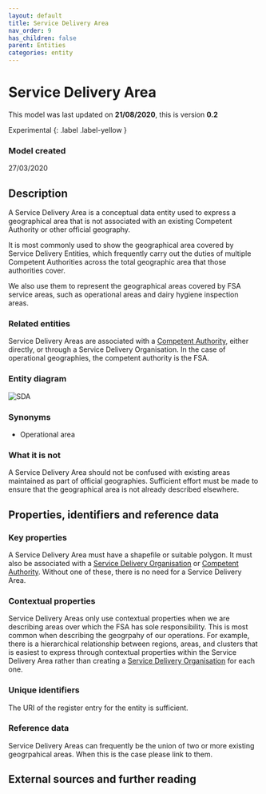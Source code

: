 ```yaml
---
layout: default
title: Service Delivery Area
nav_order: 9
has_children: false
parent: Entities
categories: entity
---
```


# Service Delivery Area
This model was last updated on **21/08/2020**, this is version **0.2**

Experimental
{: .label .label-yellow }

### Model created
27/03/2020

## Description
A Service Delivery Area is a conceptual data entity used to express a geographical area that is not associated with an existing Competent Authority or other official geography.

It is most commonly used to show the geographical area covered by Service Delivery Entities, which frequently carry out the duties of multiple Competent Authorities across the total geographic area that those authorities cover.

We also use them to represent the geographical areas covered by FSA service areas, such as operational areas and dairy hygiene inspection areas.

### Related entities
Service Delivery Areas are associated with a [Competent Authority](/enterprise-data-models/entities/competent-authority.html), either directly, or through a Service Delivery Organisation. In the case of operational geographies, the competent authority is the FSA.

### Entity diagram
![SDA](/enterprise-data-models/entities/diagrams/sda.png)

### Synonyms
-   Operational area

### What it is not
A Service Delivery Area should not be confused with existing areas maintained as part of official geographies. Sufficient effort must be made to ensure that the geographical area is not already described elsewhere.

## Properties, identifiers and reference data

### Key properties
A Service Delivery Area must have a shapefile or suitable polygon. It must also be associated with a [Service Delivery Organisation](/enterprise-data-models/entities/service-delivery-organisation.html) or [Competent Authority](/enterprise-data-models/entities/competent-authority.html). Without one of these, there is no need for a Service Delivery Area.

### Contextual properties
Service Delivery Areas only use contextual properties when we are describing areas over which the FSA has sole responsibility. This is most common when describing the geogrpahy of our operations. For example, there is a hierarchical relationship between regions, areas, and clusters that is easiest to express through contextual properties within the Service Delivery Area rather than creating a [Service Delivery Organisation](/enterprise-data-models/entities/service-delivery-organisation.html) for each one.

### Unique identifiers
The URI of the register entry for the entity is sufficient.

### Reference data
Service Delivery Areas can frequently be the union of two or more existing geogrpahical areas. When this is the case please link to them.

## External sources and further reading
